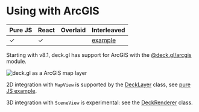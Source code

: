 # Using with ArcGIS

| Pure JS | React | Overlaid | Interleaved |
| ----- | ----- | ----- | ----- |
| ✓ | ✓ | | [example](https://github.com/visgl/deck.gl/tree/9.2-release/examples/get-started/pure-js/arcgis) |

Starting with v8.1, deck.gl has support for ArcGIS with the [@deck.gl/arcgis](../../api-reference/arcgis/overview.md) module.

![deck.gl as a ArcGIS map layer](https://raw.github.com/visgl/deck.gl-data/master/images/whats-new/arcgis.jpg)

2D integration with `MapView` is supported by the [DeckLayer](../../api-reference/arcgis/deck-layer.md) class, see [pure JS example](https://github.com/visgl/deck.gl/tree/9.2-release/examples/get-started/pure-js/arcgis).

3D integration with `SceneView` is experimental: see the [DeckRenderer](../../api-reference/arcgis/deck-renderer.md) class.
